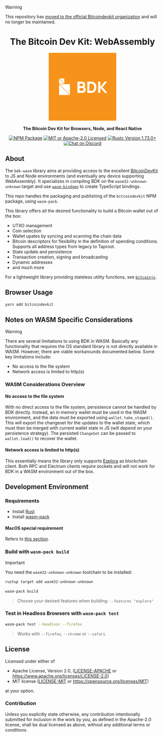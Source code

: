 > [!WARNING]
> This repository has [moved to the official Bitcoindevkit organization](https://github.com/bitcoindevkit/bdk-wasm) and will no longer be maintained.

<div align="center">
  <h1>The Bitcoin Dev Kit: WebAssembly</h1>

  <img src="./static/bdk.png" width="220" />

  <p>
    <strong>The Bitcoin Dev Kit for Browsers, Node, and React Native</strong>
  </p>

  <p>
    <a href="https://www.npmjs.com/package/@metamask/bitcoindevkit"><img alt="NPM Package" src="https://img.shields.io/npm/v/@metamask/bitcoindevkit.svg"/></a>
    <a href="https://github.com/MetaMask/bdk-wasm/blob/master/LICENSE"><img alt="MIT or Apache-2.0 Licensed" src="https://img.shields.io/badge/license-MIT%2FApache--2.0-blue.svg"/></a>
    <a href="https://blog.rust-lang.org/2023/10/05/Rust-1.73.0.html"><img alt="Rustc Version 1.73.0+" src="https://img.shields.io/badge/rustc-1.73.0%2B-lightgrey.svg"/></a>
    <a href="https://discord.gg/d7NkDKm"><img alt="Chat on Discord" src="https://img.shields.io/discord/753336465005608961?logo=discord"></a>
  </p>

</div>

## About

The `bdk-wasm` library aims at providing access to the excellent [BitcoinDevKit](https://github.com/bitcoindevkit/bdk) to JS and Node environments (and eventually any device supporting WebAssembly).
It specializes in compiling BDK on the `wasm32-unknown-unknown` target and use [`wasm-bindgen`](https://github.com/rustwasm/wasm-bindgen) to create TypeScript bindings.

This repo handles the packaging and publishing of the `bitcoindevkit` NPM package, using `wasm-pack`.

This library offers all the desired functionality to build a Bitcoin wallet out of the box:

- UTXO management
- Coin selection
- Wallet upates by syncing and scanning the chain data
- Bitcoin descriptors for flexibility in the definition of spending conditions. Supports all address types from legacy to Taproot.
- State update and persistence
- Transaction creation, signing and broadcasting
- Dynamic addresses
- and much more

For a lightweight library providing stateless utility functions, see [`bitcoinjs`](https://github.com/bitcoinjs/bitcoinjs-lib).

## Browser Usage

```sh
yarn add bitcoindevkit
```

## Notes on WASM Specific Considerations

> [!WARNING]
> There are several limitations to using BDK in WASM. Basically any functionality that requires the OS standard library is not directly available in WASM. However, there are viable workarounds documented below. Some key limitations include:
>
> - No access to the file system
> - Network access is limited to http(s)

### WASM Considerations Overview

#### No access to the file system

With no direct access to the file system, persistence cannot be handled by BDK directly. Instead, an in memory wallet must be used in the WASM environment, and the data must be exported using `wallet.take_staged()`. This will export the changeset for the updates to the wallet state, which must then be merged with current wallet state in JS (will depend on your persistence strategy). The persisted `ChangeSet` can be passed to `wallet.load()` to recover the wallet.

#### Network access is limited to http(s)

This essentially means the library only supports [Esplora](https://github.com/blockstream/esplora/blob/master/API.md) as blockchain client. Both RPC and Electrum clients require sockets and will not work for BDK in a WASM environment out of the box.

## Development Environment

### Requirements

- Install [Rust](https://www.rust-lang.org/tools/install)
- Install [wasm-pack](https://rustwasm.github.io/wasm-pack/installer/)

#### MacOS special requirement

Refers to [this section](./DEVELOPMENT.md#build-on-macos).

### Build with `wasm-pack build`

> [!IMPORTANT]
> You need the `wasm32-unknown-unknown` toolchain to be installed:
>
> ```sh
> rustup target add wasm32-unknown-unknown
> ```

```sh
wasm-pack build
```

> Choose your desired features when building: `--features "esplora"`

### Test in Headless Browsers with `wasm-pack test`

```sh
wasm-pack test --headless --firefox
```

> Works with `--firefox`, `--chrome` or `--safari`.

## License

Licensed under either of

- Apache License, Version 2.0, ([LICENSE-APACHE](LICENSE-APACHE) or <https://www.apache.org/licenses/LICENSE-2.0>)
- MIT license ([LICENSE-MIT](LICENSE-MIT) or <https://opensource.org/licenses/MIT>)

at your option.

### Contribution

Unless you explicitly state otherwise, any contribution intentionally
submitted for inclusion in the work by you, as defined in the Apache-2.0
license, shall be dual licensed as above, without any additional terms or
conditions.
